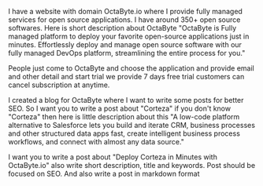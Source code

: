 I have a website with domain OctaByte.io where I provide fully managed services for open source applications. I have around 350+ open source softwares. Here is short description about OctaByte "OctaByte is Fully managed platform to deploy your favorite open-source applications just in minutes. Effortlessly deploy and manage open source software with our fully managed DevOps platform, streamlining the entire process for you."

People just come to OctaByte and choose the application and provide email and other detail and start trial we provide 7 days free trial customers can cancel subscription at anytime.

I created a blog for OctaByte where I want to write some posts for better SEO. So I want you to write a post about "Corteza" if you don't know "Corteza" then here is little description about this "A low-code platform alternative to Salesforce lets you build and iterate CRM, business processes and other structured data apps fast, create intelligent business process workflows, and connect with almost any data source."

I want you to write a post about "Deploy Corteza in Minutes with OctaByte.io" also write short description, title and keywords. Post should be focused on SEO. And also write a post in markdown format